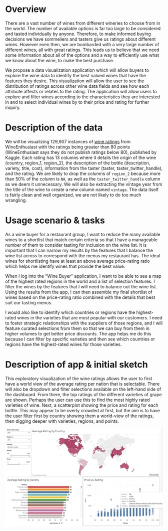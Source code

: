# Overview
There are a vast number of wines from different wineries to choose from in the world. The number of available options is far too large to be considered and tasted individually by anyone. Therefore, to make informed buying decisions we have sommeliers and tasters give us ratings about different wines. However even then, we are bombarded with a very large number of different wines, all with great ratings. This leads us to believe that we need some information about all of the options and a way to efficiently use what we know about the wine, to make the best purchase.

We propose a data visualization application which will allow buyers to explore the wine data to identify the best valued wines that have the features they desire. This visualization will allow the user to see the distribution of ratings across other wine data fields and see how each attribute affects or relates to the rating. The application will allow users to explore and filter wines according to the characteristics they are interested in and to select individual wines by to their price and rating for further inquiry.

# Description of the data

We will be visualizing 129,907 instances of [wine ratings](https://www.kaggle.com/zynicide/wine-reviews/data) from WineEnthusiast with the ratings being greater than 80 points (WineEnthusiast says they do not publish ratings below 80), published by Kaggle. Each rating has 13 columns where it details the origin of the wine (country, region_1, region_2), the description of the bottle (description, variety, title, cost), information from the taster (taster, taster_twitter_handle), and the rating. We are likely to drop the columns of `region_2` because more than 50% of the column is `NA`, as well as the `taster_twitter_handle` column as we deem it unnecessary. We will also be extracting the vintage year from the title of the wine to create a new column named `vintage`. The data itself is fairly clean and well organized, we are not likely to do too much wrangling.

# Usage scenario & tasks

As a wine buyer for a restaurant group, I want to reduce the many available wines to a shortlist that match certain criteria so that I have a manageable number of them to consider tasting for inclusion on the wine list. It is important that I can narrow my results by the features that I balance the wine list across to correspond with the menus my restaurant has. The ideal wines for shortlisting have at least an above average price-rating ratio which helps me identify wines that provide the best value.

When I log into the "Wine Buyer" application, I want to be able to see a map of the highest rated regions in the world and a list of selection features. I filter the wines by the features that I will need to balance out the wine list. Using the results from the app, I can then assemble my final shortlist of wines based on the price-rating ratio combined with the details that best suit our tasting menus. 

I would also like to identify which countries or regions have the highest-rated wines in the varieties that are most popular with our customers. I need to foster strategic relationships with the suppliers of those regions, and I will feature curated selections from them so that we can buy from them in higher volumes to get better price discounts.  The app helps me do this because I can filter by specific varieties and then see which countries or regions have the highest-rated wines for those varieties.

# Description of app & initial sketch

This exploratory visualization of the wine ratings allows the user to first have a world view of the average rating per nation that is selectable. There will also be dropdown and filter selections available on the left-hand side of the dashboard. From there, the top ratings of the different varieties of grape are shown. Perhaps the user can use this to find the most highly rated varieties of wine. Next, a scatterplot showing the price and rating for each bottle. This may appear to be overly crowded at first, but the aim is to have the user filter first by country showing them a world-view of the ratings, then digging deeper with varieties, regions, and points. 

![](../img/milestone1-sketch.png)


